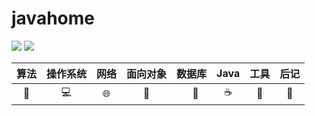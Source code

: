 # javahome

![](https://img.shields.io/github/stars/kuangtianyu/javahome)  	![](https://img.shields.io/github/forks/kuangtianyu/javahome) 

| 算法  |  操作系统  |          网络          | 面向对象 |    数据库     |   Java   |    工具     |    后记    |
| :---: | :--------: | :--------------------: | :------: | :-----------: | :------: | :---------: | :--------: |
| :key: | :computer: | :globe_with_meridians: |  :book:  | ​ ​ ​ :lollipop: | :coffee: | :mag_right: | :notebook: |









